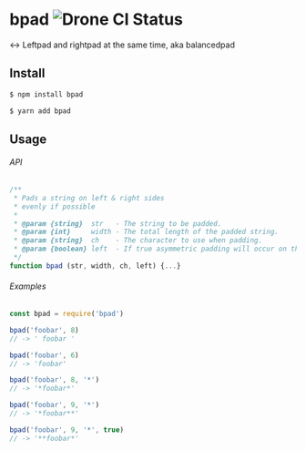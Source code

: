 # bpad ![Drone CI Status](https://drone.stobbs.xyz/api/badges/Jamesford/bpad/status.svg)

↔️ Leftpad and rightpad at the same time, aka balancedpad

## Install

```bash
$ npm install bpad
```

```bash
$ yarn add bpad
```

## Usage

###### API

```js
/**
 * Pads a string on left & right sides
 * evenly if possible
 *
 * @param {string}  str   - The string to be padded.
 * @param {int}     width - The total length of the padded string.
 * @param {string}  ch    - The character to use when padding.
 * @param {boolean} left  - If true asymmetric padding will occur on the left.
 */
function bpad (str, width, ch, left) {...}
```

###### Examples

```js
const bpad = require('bpad')

bpad('foobar', 8)
// -> ' foobar '

bpad('foobar', 6)
// -> 'foobar'

bpad('foobar', 8, '*')
// -> '*foobar*'

bpad('foobar', 9, '*')
// -> '*foobar**'

bpad('foobar', 9, '*', true)
// -> '**foobar*'
```
